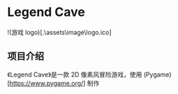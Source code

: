 # Legend Cave

!(游戏 logo)[.\assets\image\logo.ico]

## 项目介绍



《Legend Cave》是一款 2D 像素风冒险游戏，使用 (Pygame)[https://www.pygame.org/] 制作
